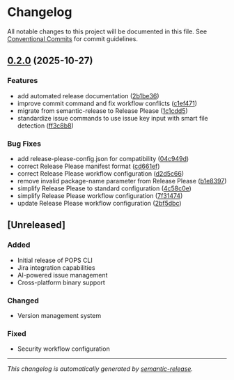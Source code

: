 # Changelog

All notable changes to this project will be documented in this file. See [Conventional Commits](https://conventionalcommits.org) for commit guidelines.

## [0.2.0](https://github.com/vyasraos/pops/compare/v0.1.1...v0.2.0) (2025-10-27)


### Features

* add automated release documentation ([2b1be36](https://github.com/vyasraos/pops/commit/2b1be369e65e8077f0b6132685a0b658d04df7ac))
* improve commit command and fix workflow conflicts ([c1ef471](https://github.com/vyasraos/pops/commit/c1ef471de60dbc4eab007ea84380f9be7740ad74))
* migrate from semantic-release to Release Please ([1c1cdd5](https://github.com/vyasraos/pops/commit/1c1cdd501e2ce4cce438fb7f8208cea0eee75450))
* standardize issue commands to use issue key input with smart file detection ([ff3c8b8](https://github.com/vyasraos/pops/commit/ff3c8b8893333cba347e281f5aa9df23d3b939b1))


### Bug Fixes

* add release-please-config.json for compatibility ([04c949d](https://github.com/vyasraos/pops/commit/04c949d1f0bd92e80d933335119c401d89a440bb))
* correct Release Please manifest format ([cd661ef](https://github.com/vyasraos/pops/commit/cd661ef06a1440e5a22b703f5b8ef89413224fc2))
* correct Release Please workflow configuration ([d2d5c66](https://github.com/vyasraos/pops/commit/d2d5c669b3fc7be5f699788e0e3cf7d48a38a43e))
* remove invalid package-name parameter from Release Please ([b1e8397](https://github.com/vyasraos/pops/commit/b1e839743363c15c8fa1e968db93db8007335348))
* simplify Release Please to standard configuration ([4c58c0e](https://github.com/vyasraos/pops/commit/4c58c0ed6c54b65ce7e3fe8bde16c37f84c98ece))
* simplify Release Please workflow configuration ([7f31474](https://github.com/vyasraos/pops/commit/7f314744383c4721e21ef2cb9df915016cc1dc04))
* update Release Please workflow configuration ([2bf5dbc](https://github.com/vyasraos/pops/commit/2bf5dbc6556ad492abb1295c76c07bdd879413ff))

## [Unreleased]

### Added
- Initial release of POPS CLI
- Jira integration capabilities
- AI-powered issue management
- Cross-platform binary support

### Changed
- Version management system

### Fixed
- Security workflow configuration

---

*This changelog is automatically generated by [semantic-release](https://github.com/semantic-release/semantic-release).*
